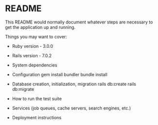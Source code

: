 # README

This README would normally document whatever steps are necessary to get the
application up and running.

Things you may want to cover:

* Ruby version - 3.0.0

* Rails version - 7.0.2

* System dependencies

* Configuration
    gem install bundler
    bundle install

* Database creation, initialization, migration
    rails db:create
    rails db:migrate

* How to run the test suite

* Services (job queues, cache servers, search engines, etc.)

* Deployment instructions
